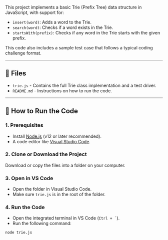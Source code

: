 This project implements a basic Trie (Prefix Tree) data structure in JavaScript, with support for:

- `insert(word)`: Adds a word to the Trie.
- `search(word)`: Checks if a word exists in the Trie.
- `startsWith(prefix)`: Checks if any word in the Trie starts with the given prefix.

This code also includes a sample test case that follows a typical coding challenge format.

---

## 📁 Files

- `trie.js` - Contains the full Trie class implementation and a test driver.
- `README.md` - Instructions on how to run the code.

---

## 🚀 How to Run the Code

### 1. Prerequisites

- Install [Node.js](https://nodejs.org/) (v12 or later recommended).
- A code editor like [Visual Studio Code](https://code.visualstudio.com/).

### 2. Clone or Download the Project

Download or copy the files into a folder on your computer.

### 3. Open in VS Code

- Open the folder in Visual Studio Code.
- Make sure `trie.js` is in the root of the folder.

### 4. Run the Code

- Open the integrated terminal in VS Code (`` Ctrl + ` ``).
- Run the following command:

```bash
node trie.js
